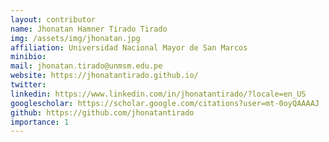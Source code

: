 ```yaml
---
layout: contributor
name: Jhonatan Hamner Tirado Tirado
img: /assets/img/jhonatan.jpg
affiliation: Universidad Nacional Mayor de San Marcos
minibio: 
mail: jhonatan.tirado@unmsm.edu.pe
website: https://jhonatantirado.github.io/
twitter:
linkedin: https://www.linkedin.com/in/jhonatantirado/?locale=en_US
googlescholar: https://scholar.google.com/citations?user=mt-0oyQAAAAJ
github: https://github.com/jhonatantirado
importance: 1
---
```


